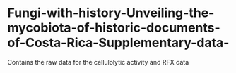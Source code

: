 # Fungi-with-history-Unveiling-the-mycobiota-of-historic-documents-of-Costa-Rica-Supplementary-data-
Contains the raw data for the cellulolytic activity and RFX data
